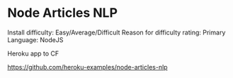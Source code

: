 # Node Articles NLP

Install difficulty: Easy/Average/Difficult
Reason for difficulty rating:
Primary Language: NodeJS

Heroku app to CF

https://github.com/heroku-examples/node-articles-nlp
